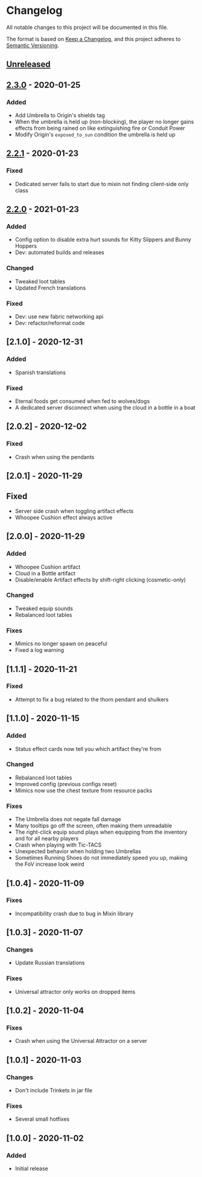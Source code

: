 # Changelog
All notable changes to this project will be documented in this file.

The format is based on [Keep a Changelog](https://keepachangelog.com/en/1.0.0/),
and this project adheres to [Semantic Versioning](https://semver.org/spec/v2.0.0.html).

## [Unreleased]

## [2.3.0] - 2020-01-25
### Added
- Add Umbrella to Origin's shields tag
- When the umbrella is held up (non-blocking), the player no longer gains effects from being rained on like extinguishing fire or Conduit Power
- Modify Origin's `exposed_to_sun` condition the umbrella is held up

## [2.2.1] - 2020-01-23
### Fixed
- Dedicated server fails to start due to mixin not finding client-side only class

## [2.2.0] - 2021-01-23
### Added
- Config option to disable extra hurt sounds for Kitty Slippers and Bunny Hoppers
- Dev: automated builds and releases

### Changed
- Tweaked loot tables
- Updated French translations

### Fixed
- Dev: use new fabric networking api
- Dev: refactor/reformat code

## [2.1.0] - 2020-12-31
### Added
- Spanish translations

### Fixed
- Eternal foods get consumed when fed to wolves/dogs
- A dedicated server disconnect when using the cloud in a bottle in a boat

## [2.0.2] - 2020-12-02
### Fixed
- Crash when using the pendants

## [2.0.1] - 2020-11-29
## Fixed
- Server side crash when toggling artifact effects
- Whoopee Cushion effect always active

## [2.0.0] - 2020-11-29
### Added
- Whoopee Cushion artifact
- Cloud in a Bottle artifact
- Disable/enable Artifact effects by shift-right clicking (cosmetic-only)

### Changed
- Tweaked equip sounds
- Rebalanced loot tables

### Fixes
- Mimics no longer spawn on peaceful
- Fixed a log warning

## [1.1.1] - 2020-11-21
### Fixed
- Attempt to fix a bug related to the thorn pendant and shulkers

## [1.1.0] - 2020-11-15
### Added
- Status effect cards now tell you which artifact they're from

### Changed
- Rebalanced loot tables
- Improved config (previous configs reset)
- Mimics now use the chest texture from resource packs

### Fixes
- The Umbrella does not negate fall damage
- Many tooltips go off the screen, often making them unreadable
- The right-click equip sound plays when equipping from the inventory and for all nearby players
- Crash when playing with Tic-TACS
- Unexpected behavior when holding two Umbrellas
- Sometimes Running Shoes do not immediately speed you up, making the FoV increase look weird

## [1.0.4] - 2020-11-09
### Fixes
- Incompatibility crash due to bug in Mixin library

## [1.0.3] - 2020-11-07
### Changes
- Update Russian translations

### Fixes
- Universal attractor only works on dropped items

## [1.0.2] - 2020-11-04
### Fixes
- Crash when using the Universal Attractor on a server

## [1.0.1] - 2020-11-03
### Changes
- Don't include Trinkets in jar file

### Fixes
- Several small hotfixes

## [1.0.0] - 2020-11-02
### Added
- Initial release

[Unreleased]: https://github.com/florensie/artifacts-fabric/compare/v2.3.0...HEAD
[2.3.0]: https://github.com/florensie/artifacts-fabric/compare/v2.2.1...v2.3.0
[2.2.1]: https://github.com/florensie/artifacts-fabric/compare/v2.2.0...v2.2.1
[2.2.0]: https://github.com/florensie/artifacts-fabric/releases/tag/v2.2.0
